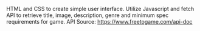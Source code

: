 HTML and CSS to create simple user interface. 
Utilize Javascript and fetch API to retrieve title, image, description, genre and minimum spec requirements for game. 
API Source: https://www.freetogame.com/api-doc

